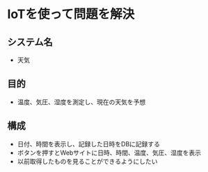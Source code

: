 # IoTを使って問題を解決
## システム名
* 天気
## 目的
* 温度、気圧、湿度を測定し、現在の天気を予想
## 構成
* 日付、時間を表示し、記録した日時をDBに記録する
* ボタンを押すとWebサイトに日時、時間、温度、気圧、湿度を表示
* 以前取得したものを見ることができるようにしたい
